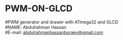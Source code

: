 # PWM-ON-GLCD  
#PWM generator and drawer with ATmega32 and GLCD  
#NAME: Abdulrahman Hassan  
#E-mail: abdulrahmanhassanboraey@gmail.com  

